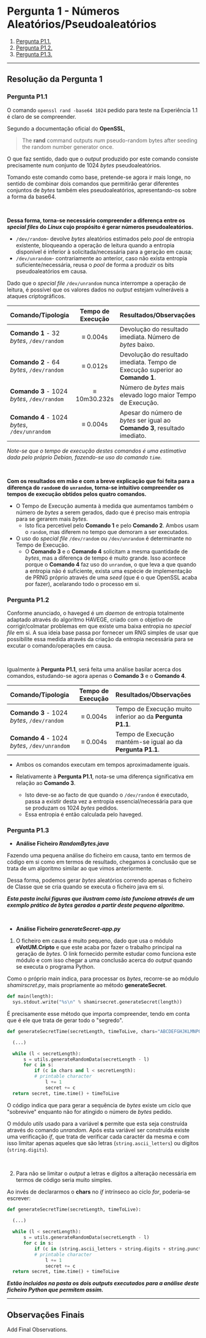 # Pergunta 1 - Números Aleatórios/Pseudoaleatórios

1. [Pergunta P1.1.](#pergunta-p11)
2. [Pergunta P1.2.](#pergunta-p12)
3. [Pergunta P1.3.](#pergunta-p13)

---

## Resolução da Pergunta 1

### Pergunta P1.1

O comando `openssl rand -base64 1024` pedido para teste na Experiência 1.1 é claro de se compreender.

Segundo a documentação oficial do **OpenSSL**,

> The **rand** command outputs *num* pseudo-random bytes after seeding the random number generator once.

O que faz sentido, dado que o *output* produzido por este comando consiste precisamente num conjunto de 1024 *bytes* pseudoaleatórios.

Tomando este comando como base, pretende-se agora ir mais longe, no sentido de combinar dois comandos que permitirão gerar diferentes conjuntos de *bytes* também eles pseudoaleatórios, apresentando-os sobre a forma da base64. 

<br/>

**Dessa forma, torna-se necessário compreender a diferença entre os *special files* do *Linux* cujo propósito é gerar números pseudoaleatórios.**

- `/dev/random`- devolve *bytes* aleatórios estimados pelo *pool* de entropia existente, bloqueando a operação de leitura quando a entropia disponível é inferior à solicitada/necessária para a geração em causa;
- `/dev/unrandom`- contrariamente ao anterior, caso não exista entropia suficiente/necessária, reusa o *pool* de forma a produzir os bits pseudoaleatórios em causa. 

Dado que o *special file* `/dev/unrandom` nunca interrompe a operação de leitura, é possível que os valores dados no *output* estejam vulneráveis a ataques criptográficos.

| Comando/Tipologia                             | Tempo de Execução | Resultados/Observações                                       |
| :-------------------------------------------- | :---------------: | :----------------------------------------------------------- |
| **Comando 1** - 32 *bytes*, `/dev/random`     |     ≡ 0.004s      | Devolução do resultado imediata. Número de *bytes* baixo.    |
| **Comando 2** - 64 *bytes*, `/dev/random`     |     ≡ 0.012s      | Devolução do resultado imediata. Tempo de Execução superior ao **Comando 1**. |
| **Comando 3** - 1024 *bytes*, `/dev/random`   |   ≡ 10m30.232s    | Número de *bytes* mais elevado logo maior Tempo de Execução. |
| **Comando 4** - 1024 *bytes*, `/dev/unrandom` |     ≡ 0.004s      | Apesar do número de *bytes* ser igual ao **Comando 3**, resultado imediato. |

*Note-se que o tempo de execução destes comandos é uma estimativa dada pelo próprio Debian, fazendo-se uso do comando `time`.*

<br/>

**Com os resultados em mão e com a breve explicação que foi feita para a diferença do `random`e do `unrandom`, torna-se intuitivo compreender os tempos de execução obtidos pelos quatro comandos.**

- O Tempo de Execução aumenta à medida que aumentamos também o número de *bytes* a serem gerados, dado que é preciso mais entropia para se gerarem mais *bytes*.
  - Isto fica percetível pelo **Comando 1** e pelo **Comando 2**. Ambos usam o `random`, mas diferem no tempo que demoram a ser executados.
- O uso do *special file* `/dev/random` ou `/dev/unrandom` é determinante no Tempo de Execução.
  - O **Comando 3** e o **Comando 4** solicitam a mesma quantidade de *bytes*, mas a diferença de tempo é muito grande. Isso acontece porque o **Comando 4** faz uso do `unrandom`, o que leva a que quando a entropia não é suficiente, exista uma espécie de implementação de PRNG próprio através de uma *seed* (que é o que OpenSSL acaba por fazer), acelarando todo o processo em si.

### Pergunta P1.2

Conforme anunciado, o haveged é um *daemon* de entropia totalmente adaptado através do algoritmo HAVEGE, criado com o objetivo de corrigir/colmatar problemas em que existe uma baixa entropia no *special file* em si. A sua ideia base passa por fornecer um RNG simples de usar que possibilite essa medida através da criação da entropia necessária para se excutar o comando/operações em causa.

<br/>

Igualmente à **Pergunta P1.1**,  será feita uma análise basilar acerca dos comandos, estudando-se agora apenas o **Comando 3** e o **Comando 4**.

| Comando/Tipologia                             | Tempo de Execução | Resultados/Observações                                     |
| :-------------------------------------------- | :---------------: | :--------------------------------------------------------- |
| **Comando 3** - 1024 *bytes*, `/dev/random`   |     ≡ 0.004s      | Tempo de Execução muito inferior ao da **Pergunta P1.1**.  |
| **Comando 4** - 1024 *bytes*, `/dev/unrandom` |     ≡ 0.004s      | Tempo de Execução mantém-se igual ao da **Pergunta P1.1**. |



- Ambos os comandos executam em tempos aproximadamente iguais. 
- Relativamente à **Pergunta P1.1**, nota-se uma diferença significativa em relação ao **Comando 3**. 

  - Isto deve-se ao facto de que quando o `/dev/random` é executado, passa a existir desta vez a entropia essencial/necessária para que se produzam os 1024 *bytes* pedidos. 
  - Essa entropia é então calculada pelo haveged. <br/>

### Pergunta P1.3

- **Análise Ficheiro *RandomBytes.java***

Fazendo uma pequena análise do ficheiro em causa, tanto em termos de código em si como em termos de resultado, chegamos à conclusão que se trata de um algoritmo similar ao que vimos anteriormente.

Dessa forma, podemos gerar *bytes* aleatórios correndo apenas o ficheiro de Classe que se cria quando se executa o ficheiro java em si.

***Esta pasta inclui figuras que ilustram como isto funciona através de um exemplo prático de bytes gerados a partir deste pequeno algoritmo.***

<br/>

- **Análise Ficheiro *generateSecret-app.py***

1. O ficheiro em causa é muito pequeno, dado que usa o módulo **eVotUM.Cripto** e que este acaba por fazer o trabalho principal na geração de *bytes*.
O link fornecido permite estudar como funciona este módulo e com isso chegar a uma conclusão acerca do *output* quando se executa o programa Python.

  Como o próprio main indica, para processar os *bytes*, recorre-se ao módulo *shamirscret.py*, mais propriamente ao método **generateSecret**.

  ```python
  def main(length):
    sys.stdout.write("%s\n" % shamirsecret.generateSecret(length))
  ``` 
  É precisamente esse método que importa compreender, tendo em conta que é ele que trata de gerar todo o "segredo".

  ```python
  def generateSecretTime(secretLength, timeToLive, chars="ABCDEFGHJKLMNPQRSTUVWXYZ23456789"):

    (...)

    while (l < secretLength):
        s = utils.generateRandomData(secretLength - l)
        for c in s:
            if (c in chars and l < secretLength): 
            # printable character
                l += 1
                secret += c
    return secret, time.time() + timeToLive
  ```
  O código indica que para gerar a sequência de *bytes* existe um ciclo que "sobrevive" enquanto não for atingido o número de *bytes* pedido.

  O módulo *utils* usado para a variável **s** permite que esta seja construída através do comando *unrandom*.
  Após esta variável ser construída existe uma verificação *if*, que trata de verificar cada caractér da mesma e com isso limitar apenas aqueles que são letras (```string.ascii_letters```) ou dígitos (```string.digits```).

<br/>

2. Para não se limitar o *output* a letras e dígitos a alteração necessária em termos de código seria muito simples.

Ao invés de declararmos o **chars** no *if* intrínseco ao ciclo *for*, poderia-se escrever:

  ```python
  def generateSecretTime(secretLength, timeToLive):

    (...)
    
    while (l < secretLength):
        s = utils.generateRandomData(secretLength - l)
        for c in s:
            if (c in (string.ascii_letters + string.digits + string.punctuation) and l < secretLength): 
            # printable character
                l += 1
                secret += c
    return secret, time.time() + timeToLive
  ```

  ***Estão incluídos na pasta os dois outputs executados para a análise deste ficheiro Python que permitem assim.***

---

## Observações Finais

Add Final Observations.
